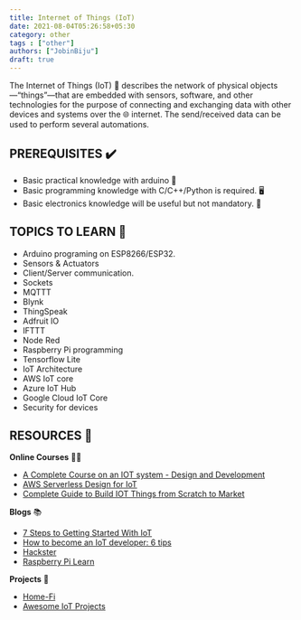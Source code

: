 ```yaml
---
title: Internet of Things (IoT)
date: 2021-08-04T05:26:58+05:30
category: other
tags : ["other"]
authors: ["JobinBiju"]
draft: true
---
```

The Internet of Things (IoT) 🤖 describes the network of physical objects—“things”—that are embedded with sensors, software, and other technologies for the purpose of connecting and exchanging data with other devices and systems over the 🌐 internet. The send/received data can be used to perform several automations.

## PREREQUISITES ✔️

* Basic practical knowledge with arduino 🔌
* Basic programming knowledge with C/C++/Python is required. 🖥️
* Basic electronics knowledge will be useful but not mandatory. 🔆

## TOPICS TO LEARN 📝

* Arduino programing on ESP8266/ESP32.
* Sensors & Actuators
* Client/Server communication.
* Sockets
* MQTTT
* Blynk
* ThingSpeak
* Adfruit IO
* IFTTT
* Node Red
* Raspberry Pi programming
* Tensorflow Lite
* IoT Architecture
* AWS IoT core
* Azure IoT Hub
* Google Cloud IoT Core
* Security for devices

## RESOURCES 💼

**Online Courses** 👩‍💻

* [A Complete Course on an IOT system - Design and Development](https://www.udemy.com/course/a-complete-course-on-an-iot-system-design-and-development/)
* [AWS Serverless Design for IoT](https://www.udemy.com/course/aws-serverless-design-for-iot/)
* [Complete Guide to Build IOT Things from Scratch to Market](https://www.udemy.com/course/complete-guide-to-build-iot-things-from-scratch-to-market/)

**Blogs** 📚

* [7 Steps to Getting Started With IoT](https://www.geeksforgeeks.org/7-steps-to-getting-started-with-iot/)
* [How to become an IoT developer: 6 tips](https://www.techrepublic.com/article/how-to-become-an-iot-developer-6-tips/)
* [Hackster](https://www.hackster.io/)
* [Raspberry Pi Learn](https://www.raspberrypi.org/learn/)

**Projects** 🔱

* [Home-Fi](https://github.com/JobinBiju/Home-Fi)
* [Awesome IoT Projects](https://github.com/phodal/awesome-iot-projects)